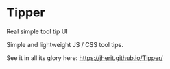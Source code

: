 # Tipper
Real simple tool tip UI

Simple and lightweight JS / CSS tool tips.

See it in all its glory here: https://jherit.github.io/Tipper/
